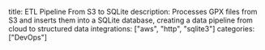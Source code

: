 title: ETL Pipeline From S3 to SQLite
description: Processes GPX files from S3 and inserts them into a SQLite database, creating a data pipeline from cloud to structured data
integrations: ["aws", "http", "sqlite3"]
categories: ["DevOps"]
